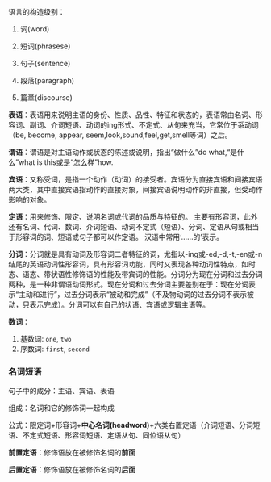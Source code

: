 语言的构造级别：

1. 词(word)

2. 短词(phrasese)

3. 句子(sentence)

4. 段落(paragraph)

5. 篇章(discourse)



**表语**：表语用来说明主语的身份、性质、品性、特征和状态的，表语常由名词、形容词、副词、介词短语、动词的ing形式、不定式、从句来充当，它常位于系动词（be, become, appear, seem,look,sound,feel,get,smell等词）之后。



**谓语**：谓语是对主语动作或状态的陈述或说明，指出“做什么”do what,“是什么”what is this或是“怎么样”how.

**宾语**：又称受词，是指一个动作（动词）的接受者。宾语分为直接宾语和间接宾语两大类，其中直接宾语指动作的直接对象，间接宾语说明动作的非直接，但受动作影响的对象。



**定语**：用来修饰、限定、说明名词或代词的品质与特征的。 主要有形容词，此外还有名词、代词、数词、介词短语、动词不定式（短语）、分词、定语从句或相当于形容词的词、短语或句子都可以作定语。 汉语中常用‘……的’表示。



**分词**：分词就是具有动词及形容词二者特征的词，尤指以-ing或-ed,-d,-t,-en或-n结尾的英语动词性形容词，具有形容词功能，同时又表现各种动词性特点，如时态、语态、带状语性修饰语的性能及带宾词的性能。分词分为现在分词和过去分词两种，是一种非谓语动词形式。现在分词和过去分词主要差别在于：现在分词表示“主动和进行”，过去分词表示“被动和完成”（不及物动词的过去分词不表示被动，只表示完成）。分词可以有自己的状语、宾语或逻辑主语等。

**数词**：

1. 基数词: `one`, `two`
2. 序数词: `first`, `second`

### 名词短语

句子中的成分：主语、宾语、表语

组成：名词和它的修饰词一起构成

公式：限定词+形容词+**中心名词(headword)**+六类右置定语（介词短语、分词短语、不定式短语、形容词短语、定语从句、同位语从句）



**前置定语**：修饰语放在被修饰名词的**前面**

**后置定语**：修饰语放在被修饰名词的**后面**
